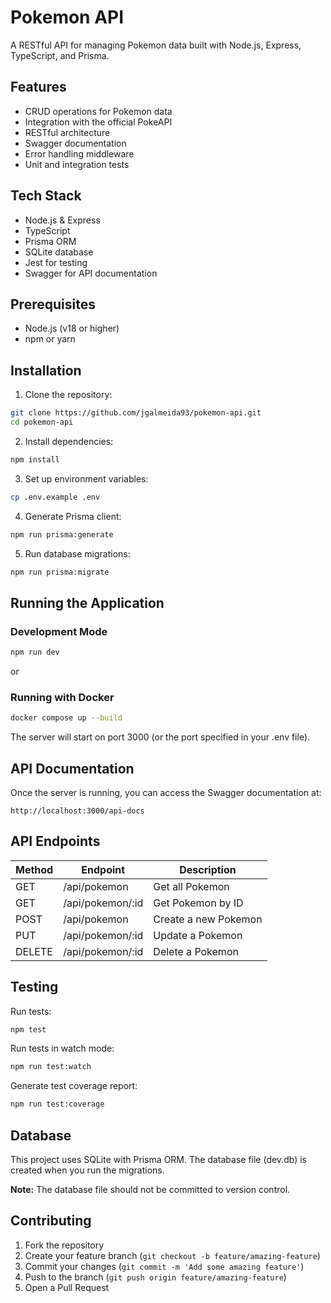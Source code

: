 # Pokemon API

A RESTful API for managing Pokemon data built with Node.js, Express, TypeScript, and Prisma.

## Features

- CRUD operations for Pokemon data
- Integration with the official PokeAPI
- RESTful architecture
- Swagger documentation
- Error handling middleware
- Unit and integration tests

## Tech Stack

- Node.js & Express
- TypeScript
- Prisma ORM
- SQLite database
- Jest for testing
- Swagger for API documentation

## Prerequisites

- Node.js (v18 or higher)
- npm or yarn

## Installation

1. Clone the repository:

```bash
git clone https://github.com/jgalmeida93/pokemon-api.git
cd pokemon-api
```

2. Install dependencies:

```bash
npm install
```

3. Set up environment variables:

```bash
cp .env.example .env
```

4. Generate Prisma client:

```bash
npm run prisma:generate
```

5. Run database migrations:

```bash
npm run prisma:migrate
```

## Running the Application

### Development Mode

```bash
npm run dev
```

or

### Running with Docker

```bash
docker compose up --build
```

The server will start on port 3000 (or the port specified in your .env file).

## API Documentation

Once the server is running, you can access the Swagger documentation at:

```
http://localhost:3000/api-docs
```

## API Endpoints

| Method | Endpoint         | Description          |
| ------ | ---------------- | -------------------- |
| GET    | /api/pokemon     | Get all Pokemon      |
| GET    | /api/pokemon/:id | Get Pokemon by ID    |
| POST   | /api/pokemon     | Create a new Pokemon |
| PUT    | /api/pokemon/:id | Update a Pokemon     |
| DELETE | /api/pokemon/:id | Delete a Pokemon     |

## Testing

Run tests:

```bash
npm test
```

Run tests in watch mode:

```bash
npm run test:watch
```

Generate test coverage report:

```bash
npm run test:coverage
```

## Database

This project uses SQLite with Prisma ORM. The database file (dev.db) is created when you run the migrations.

**Note:** The database file should not be committed to version control.

## Contributing

1. Fork the repository
2. Create your feature branch (`git checkout -b feature/amazing-feature`)
3. Commit your changes (`git commit -m 'Add some amazing feature'`)
4. Push to the branch (`git push origin feature/amazing-feature`)
5. Open a Pull Request
